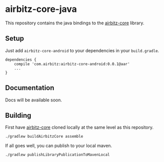 # airbitz-core-java

This repository contains the java bindings to the [airbitz-core][core] library.

## Setup

Just add `airbitz-core-android` to your dependencies in your `build.gradle`.

	dependencies {
		compile 'com.airbitz:airbitz-core-android:0.0.1@aar'
		...
	}

## Documentation

Docs will be available soon.

## Building

First have [airbitz-core][core] cloned locally at the same level as this repository.

    ./gradlew buildAirbitzCore assemble 

If all goes well, you can publish to your local maven.

    ./gradlew publishLibraryPublicationToMavenLocal

[core]: https://github.com/airbitz/airbitz-core
